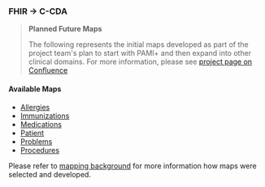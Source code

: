 ### FHIR → C-CDA 
<div xmlns="http://www.w3.org/1999/xhtml" xmlns:xsi="http://www.w3.org/2001/XMLSchema-instance">
	<blockquote class="stu-note">
		<b>Planned Future Maps</b>
		<p>The following represents the initial maps developed as part of the project team's plan to start with PAMI+ and then expand into other clinical domains. For more information, please see <a href="https://confluence.hl7.org/display/CGP/C-CDA+to+and+from+US+Core+Mapping">project page on Confluence</a> </p>
	</blockquote>
</div>

#### Available Maps
- [Allergies](FC-allergies.html)
- [Immunizations](FC-immunizations.html)
- [Medications](FC-medications.html)
- [Patient](FC-patient.html)
- [Problems](FC-problems.html)
- [Procedures](FC-procedures.html)

Please refer to [mapping background](mappingBackground.html) for more information how maps were selected and developed.
